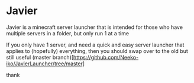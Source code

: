 # Javier
Javier is a minecraft server launcher that is intended for those who have multiple servers in a folder, but only run 1 at a time

If you only have 1 server, and need a quick and easy server launcher that applies to (hopefully) everything, then you should swap over to the old but still useful (master branch)[https://github.com/Neeko-iko/JavierLauncher/tree/master]

thank

